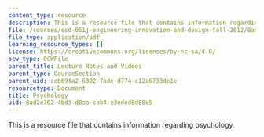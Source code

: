 ```yaml
---
content_type: resource
description: This is a resource file that contains information regarding psychology.
file: /courses/esd-051j-engineering-innovation-and-design-fall-2012/8ad2e7624bd3d8aacbb4e3eded8d80e5_MITESD_051JF12_Lec05.pdf
file_type: application/pdf
learning_resource_types: []
license: https://creativecommons.org/licenses/by-nc-sa/4.0/
ocw_type: OCWFile
parent_title: Lecture Notes and Videos
parent_type: CourseSection
parent_uid: ccb69fa2-6392-7ade-d774-c12a6733de1e
resourcetype: Document
title: Psychology
uid: 8ad2e762-4bd3-d8aa-cbb4-e3eded8d80e5
---
```

This is a resource file that contains information regarding psychology.